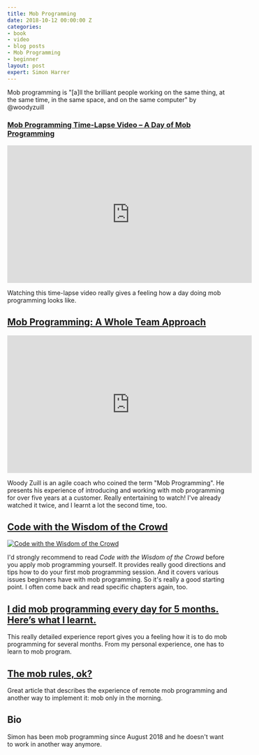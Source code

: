```yaml
---
title: Mob Programming
date: 2018-10-12 00:00:00 Z
categories:
- book
- video
- blog posts
- Mob Programming
- beginner
layout: post
expert: Simon Harrer
---
```


Mob programming is "[a]ll the brilliant people working on the same thing, at the same time, in the same space, and on the same computer" by @woodyzuill

### [Mob Programming Time-Lapse Video – A Day of Mob Programming](https://www.youtube.com/watch?v=p_pvslS4gEI)

<iframe width="560" height="315" src="https://www.youtube.com/embed/p_pvslS4gEI" frameborder="0" allow="autoplay; encrypted-media" allowfullscreen></iframe>

Watching this time-lapse video really gives a feeling how a day doing mob programming looks like.

## [Mob Programming: A Whole Team Approach](https://www.youtube.com/embed/SHOVVnRB4h0)

<iframe width="560" height="315" src="https://www.youtube.com/embed/SHOVVnRB4h0" frameborder="0" allow="autoplay; encrypted-media" allowfullscreen></iframe>

Woody Zuill is an agile coach who coined the term "Mob Programming". He presents his experience of introducing and working with mob programming for over five years at a customer. Really entertaining to watch! I've already watched it twice, and I learnt a lot the second time, too. 

## [Code with the Wisdom of the Crowd](https://www.amazon.de/dp/1680506153/)

[![Code with the Wisdom of the Crowd](https://images-na.ssl-images-amazon.com/images/I/51JDrqnm3uL._SX423_BO1,204,203,200_.jpg)](https://www.amazon.de/dp/1680506153/)

I'd strongly recommend to read *Code with the Wisdom of the Crowd* before you apply mob programming yourself. It provides really good directions and tips how to do your first mob programming session. And it covers various issues beginners have with mob programming. So it's really a good starting point. I often come back and read specific chapters again, too. 

## [I did mob programming every day for 5 months. Here’s what I learnt.](https://medium.com/comparethemarket/i-did-mob-programming-every-day-for-5-months-heres-what-i-learnt-b586fb8b67c)

This really detailed experience report gives you a feeling how it is to do mob programming for several months. From my personal experience, one has to learn to mob program.

## [The mob rules, ok?](https://cucumber.io/blog/2015/12/21/the-mob-rules-ok)

Great article that describes the experience of remote mob programming and another way to implement it: mob only in the morning.

## Bio

Simon has been mob programming since August 2018 and he doesn't want to work in another way anymore.





